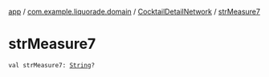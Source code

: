 [app](../../index.md) / [com.example.liquorade.domain](../index.md) / [CocktailDetailNetwork](index.md) / [strMeasure7](./str-measure7.md)

# strMeasure7

`val strMeasure7: `[`String`](https://kotlinlang.org/api/latest/jvm/stdlib/kotlin/-string/index.html)`?`